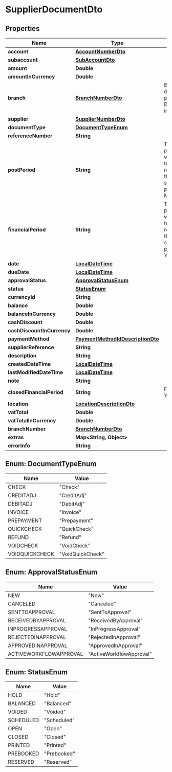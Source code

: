 
# SupplierDocumentDto

## Properties
Name | Type | Description | Notes
------------ | ------------- | ------------- | -------------
**account** | [**AccountNumberDto**](AccountNumberDto.md) |  |  [optional]
**subaccount** | [**SubAccountDto**](SubAccountDto.md) |  |  [optional]
**amount** | **Double** |  |  [optional]
**amountInCurrency** | **Double** |  |  [optional]
**branch** | [**BranchNumberDto**](BranchNumberDto.md) | Branch is deprecated, please use BranchNumber instead. |  [optional]
**supplier** | [**SupplierNumberDto**](SupplierNumberDto.md) |  |  [optional]
**documentType** | [**DocumentTypeEnum**](#DocumentTypeEnum) |  |  [optional]
**referenceNumber** | **String** |  |  [optional]
**postPeriod** | **String** | The financial period to which the transactions recorded in the document should be posted. Format MMYYYY. |  [optional]
**financialPeriod** | **String** | The financial period to which the transactions recorded in the document should be posted. Format YYYYMM. |  [optional]
**date** | [**LocalDateTime**](LocalDateTime.md) |  |  [optional]
**dueDate** | [**LocalDateTime**](LocalDateTime.md) |  |  [optional]
**approvalStatus** | [**ApprovalStatusEnum**](#ApprovalStatusEnum) |  |  [optional]
**status** | [**StatusEnum**](#StatusEnum) |  |  [optional]
**currencyId** | **String** |  |  [optional]
**balance** | **Double** |  |  [optional]
**balanceInCurrency** | **Double** |  |  [optional]
**cashDiscount** | **Double** |  |  [optional]
**cashDiscountInCurrency** | **Double** |  |  [optional]
**paymentMethod** | [**PaymentMethodIdDescriptionDto**](PaymentMethodIdDescriptionDto.md) |  |  [optional]
**supplierReference** | **String** |  |  [optional]
**description** | **String** |  |  [optional]
**createdDateTime** | [**LocalDateTime**](LocalDateTime.md) |  |  [optional]
**lastModifiedDateTime** | [**LocalDateTime**](LocalDateTime.md) |  |  [optional]
**note** | **String** |  |  [optional]
**closedFinancialPeriod** | **String** | Format YYYYMM. |  [optional]
**location** | [**LocationDescriptionDto**](LocationDescriptionDto.md) |  |  [optional]
**vatTotal** | **Double** |  |  [optional]
**vatTotalInCurrency** | **Double** |  |  [optional]
**branchNumber** | [**BranchNumberDto**](BranchNumberDto.md) |  |  [optional]
**extras** | **Map&lt;String, Object&gt;** |  |  [optional]
**errorInfo** | **String** |  |  [optional]


<a name="DocumentTypeEnum"></a>
## Enum: DocumentTypeEnum
Name | Value
---- | -----
CHECK | &quot;Check&quot;
CREDITADJ | &quot;CreditAdj&quot;
DEBITADJ | &quot;DebitAdj&quot;
INVOICE | &quot;Invoice&quot;
PREPAYMENT | &quot;Prepayment&quot;
QUICKCHECK | &quot;QuickCheck&quot;
REFUND | &quot;Refund&quot;
VOIDCHECK | &quot;VoidCheck&quot;
VOIDQUICKCHECK | &quot;VoidQuickCheck&quot;


<a name="ApprovalStatusEnum"></a>
## Enum: ApprovalStatusEnum
Name | Value
---- | -----
NEW | &quot;New&quot;
CANCELED | &quot;Canceled&quot;
SENTTOAPPROVAL | &quot;SentToApproval&quot;
RECEIVEDBYAPPROVAL | &quot;ReceivedByApproval&quot;
INPROGRESSAPPROVAL | &quot;InProgressApproval&quot;
REJECTEDINAPPROVAL | &quot;RejectedInApproval&quot;
APPROVEDINAPPROVAL | &quot;ApprovedInApproval&quot;
ACTIVEWORKFLOWAPPROVAL | &quot;ActiveWorkflowApproval&quot;


<a name="StatusEnum"></a>
## Enum: StatusEnum
Name | Value
---- | -----
HOLD | &quot;Hold&quot;
BALANCED | &quot;Balanced&quot;
VOIDED | &quot;Voided&quot;
SCHEDULED | &quot;Scheduled&quot;
OPEN | &quot;Open&quot;
CLOSED | &quot;Closed&quot;
PRINTED | &quot;Printed&quot;
PREBOOKED | &quot;Prebooked&quot;
RESERVED | &quot;Reserved&quot;



